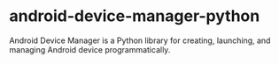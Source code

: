 # android-device-manager-python
Android Device Manager is a Python library for creating, launching, and managing Android device programmatically.
